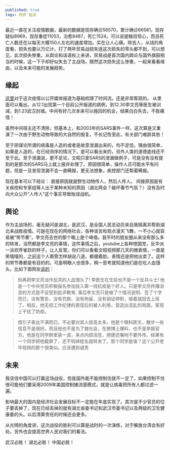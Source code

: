 ```yaml
---
published: true
tags: 时评 扯淡
---
```


最近一直在关注疫情数据，最新的数据是现存确诊56570，累计确诊66581，现存疑似8969，现存重症11053，治愈8487，死亡1524。可以说是触目惊心，而且死亡人数还在以每天大概150人左右的速度增加。实在让人心痛。除去人，从钱的角度看，损失也要以万亿计，打了两年贸易战损失连这次损失的零头都不到，可以想见，此次损失惨重。从舆论和话语权上来讲，贸易战是首次国内舆论与国外旗鼓相当的时候，这一下子却好似失去了主战场。既然这次损失这么惨重，一起来看看缘由，以及未来可能的发展趋势。

## 缘起

[这里](https://github.com/Pratitya/wuhan2020-timeline/blob/master/%E6%97%B6%E9%97%B4%E7%BA%BFTIMELINE.md)对于这次疫情以公开媒体报道为基础梳理了时间流。还是非常客观的。 从里面可以看出，从12.1出现第一个目前公开报道的病例，到12.30李文亮等医生被训诫，到1.23武汉封城。中间有好几次本来可以挽回的机会，结果白白失去，不胜痛惜！

虽然中间宿主还不清除，但基本上，和2003年的SARS事件一样，这次算是又重演了一次由于野生动物导致的大自然的报复。不长记性至此，有关部门难辞其咎！

至于阴谋论所谓的病毒是人造的或者是故意泄漏出来的，均不足信。理由很简单，如果是人造的，在已经测序的情况下，是可以看出来的，另外人类的道德底线还不至于此。至于泄漏说，更不足论，文昭只拿SARS的泄漏做例子，可是没有没有提到的是那次的SARS马上就上报并处理了。原因很简单，操作人员可能水平有问题，但是一旦发现泄漏不会一直瞒报，更无法想象，疾控部门还帮着瞒报。

现在基本可以下结论： 直接原因就是野生动物传人，然后人传人。 间接原因是有关疾控和专家组等人出于某种未知的原因（湖北两会？破坏春节气氛？）没有及时向大众公开“人传人”这个事实导致贻误战机。

## 舆论

作为主战场的，毫无疑问是湖北，是武汉，是全国人民总动员来自我隔离并帮助湖北来战胜疫情。可是在现在的网络社会，各种谣言和观点漫天飞舞，一不小心就容易被“带节奏”。李文亮去世的那个晚上是个峰值。我平时的朋友圈从来没有那么多的转发，当然都是李文亮的事情，这件事情之后，youtube上各种恨国党，反华派一派欢呼雀跃的样子，让人反胃。你们可以看看文昭视频那几天的微表情，一直是笑嘻嘻的，之前这个人甭管怎样胡说八道，都绷着脸。表情还是把他出卖了。这样的带节奏都是有目的的。可是明眼人也很多，稍一思考就知道他们是在吃人血馒头。比如下面网友[说的](https://bbs.51.ca/thread-943314-1-1.html)：

>别再把李文亮当作反共的人血馒头了!  李医生在生前也不是一个反共斗士!  他是一个中共党员积极报名参加投入第一线抗疫是个好人。只是李文亮传播消息的方式是不妥受到批评教育,  事后李文亮只是做了个情况说明、签了个字而已，没有警告、没有罚款、没有拘留、没有销证停职，接着就回去上班了。相反，他无视工作纪律的表现后的被人利用，营造出混乱的局面，客观上干扰了防疫。

>借引子表达不满而已。不必要对其人拔高太多。他是个眼科医生，散步一些信息不是很好。而且他也不是为了救社会，在微博上爆料，也不是举报官方。他是在同学群里装一波，来点内部消息，顺便还嘱咐不要外传。结果有一个同学把他截屏了，还不钩掉姓名就转发了。那个同学是谁？这个公开老毕视频的那个很类似。应该遭到谴责

## 未来

我坚信中国可以打赢这场战役，但是国外能不能控制住就不一定了，如果控制不住很可能他们要采用2009年美国控制猪流感模式，就是让病毒把所有人都过滤一遍。

影响最大的国内是经济社会发展目标不一定能在年底实现了。其次是不少官员的位子要丢掉了，现在已经丢掉的就有湖北省委书记和武汉市委书记以及两级的卫生健康委的头。以后清算责任的时候还会更多。

从光明的角度讲，这次战役的胜利可以算是战时的一次演练，对于解放台湾会有好处。另外也会提高世界人民对我们的看法。

武汉必胜！ 湖北必胜！ 中国必胜！
